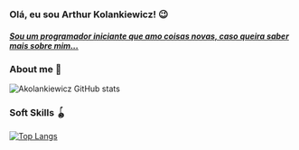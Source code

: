 ### Olá, eu sou Arthur Kolankiewicz! 😉
##### [Sou um programador iniciante que amo coisas novas, caso queira saber mais sobre mim...](https://linktr.ee/akolankiewicz)

### About me 🤏

![Akolankiewicz GitHub stats](https://github-readme-stats.vercel.app/api?username=akolankiewicz&show_icons=true&theme=radical)

### Soft Skills 🪀

[![Top Langs](https://github-readme-stats.vercel.app/api/top-langs/?username=akolankiewicz&layout=donut)](https://github.com/akolankiewicz)

